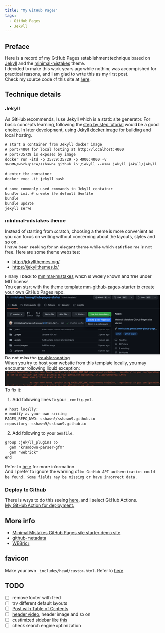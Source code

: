 ```yaml
---
title: "My GitHub Pages"
tags:
  - GitHub Pages
  - Jekyll
---
```


## Preface
Here is a record of my GitHub Pages establishment technique based on [Jekyll](https://jekyllrb.com/) and the [minimal-mistakes](https://github.com/mmistakes/minimal-mistakes) theme.  
I decided to make this work years ago while nothing was accomplished for practical reasons, and I am glad to write this as my first post.  
Check my source code of this site at [here](https://github.com/sshawn9/sshawn9.github.io).  

## Technique details
### Jekyll
As GitHub recommends, I use Jekyll which is a static site generator. For basic concepts learning, following the [step by step tutorial](https://jekyllrb.com/docs/step-by-step/01-setup/) would be a good choice. In later development, using [Jekyll docker image](https://hub.docker.com/r/jekyll/jekyll/) for building and local hosting.  

```shell
# start a container from Jekyll docker image
# port/4000 for local hosting at http://localhost:4000
# port/35729 is exposed by image
docker run -itd -p 35729:35729 -p 4000:4000 -v $HOME/workspace/sshawn9.github.io:/jekyll --name jekyll jekyll/jekyll

# enter the container
docker exec -it jekyll bash

# some commonly used commands in Jekyll container
bundle init # create the default Genfile
bundle
bundle update
jekyll serve
```

### minimal-mistakes theme  
Instead of starting from scratch, choosing a theme is more  convenient as you can focus on writing without concerning about the layouts, styles and so on.  
I have been seeking for an elegant theme while which satisfies me is not free. Here are some theme websites:  
- <http://jekyllthemes.org/>
- <https://jekyllthemes.io/>  

Finally I back to [minimal-mistakes](https://github.com/mmistakes/minimal-mistakes) which is widely known and free under MIT license.  
You can start with the theme template [mm-github-pages-starter](https://github.com/mmistakes/mm-github-pages-starter) to create your own GitHub Pages repo.  
![](/assets/images/start-with-the-theme-template.png)
Do not miss the [troubleshooting](https://github.com/mmistakes/mm-github-pages-starter#troubleshooting)  
When you try to host your website from this template locally, you may encounter following liquid exception:
![](/assets/images/liquid-exception.png)  
To fix it:  
1. Add following lines to your `_config.yml`.
```shell
# host locally:
# modify as your own setting
PAGES_REPO_NWO: sshawn9/sshawn9.github.io
repository: sshawn9/sshawn9.github.io
```
2. Add following to your `Gemfile`.
```shell
group :jekyll_plugins do
  gem "kramdown-parser-gfm"
  gem "webrick"
end
```  

Refer to [here](https://github.com/jekyll/github-metadata/blob/main/docs/configuration.md#configuration) for more information.  
And I prefer to ignore the warning of `No GitHub API authentication could be found. Some fields may be missing or have incorrect data.`

### Deploy to Github
There is ways to do this seeing [here](https://jekyllrb.com/docs/deployment/), and I select GitHub Actions.  
[My GitHub Action for deployment.](https://github.com/sshawn9/sshawn9.github.io/blob/main/.github/workflows/jekyll-gh-pages.yml)  

## More info
- [Minimal Mistakes GitHub Pages site starter demo site](https://mmistakes.github.io/mm-github-pages-starter/)
- [github-metadata](https://github.com/jekyll/github-metadata)
- [WEBrick](https://jekyllrb.com/docs/configuration/webrick/)

## favicon
Make your own `_includes/head/custom.html`. Refer to [here](https://github.com/mmistakes/minimal-mistakes/blob/master/_includes/head/custom.html)  

## TODO
- [ ] remove footer with feed
- [ ] try different default layouts
- [ ] [Post with Table of Contents](https://mmistakes.github.io/minimal-mistakes/layout-table-of-contents-post/)
- [ ] [header video](https://mmistakes.github.io/minimal-mistakes/layout/uncategorized/layout-header-video/), header image and so on
- [ ] custimized sidebar like [this](https://mmistakes.github.io/minimal-mistakes/docs/quick-start-guide/)
- [ ] check search engine optimization
